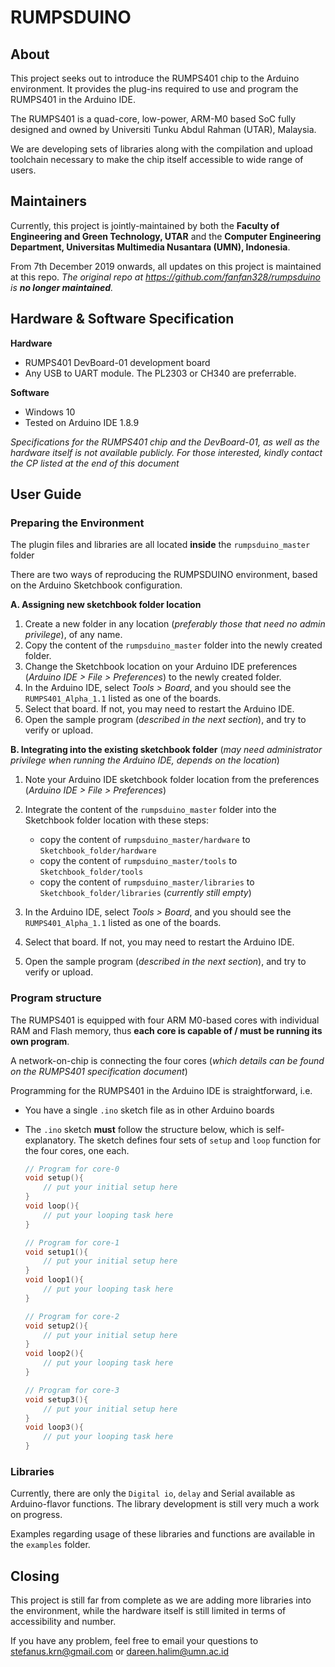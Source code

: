 # RUMPSDUINO

## About

This project seeks out to introduce the RUMPS401 chip to the Arduino environment. It provides the plug-ins required to use and program the RUMPS401 in the Arduino IDE.

The RUMPS401 is a quad-core, low-power, ARM-M0 based SoC fully designed and owned by Universiti Tunku Abdul Rahman (UTAR), Malaysia. 

We are developing sets of libraries along with the compilation and upload toolchain necessary to make the chip itself accessible to wide range of users.



## Maintainers

Currently, this project is jointly-maintained by both the **Faculty of Engineering and Green Technology, UTAR** and the **Computer Engineering Department, Universitas Multimedia Nusantara (UMN), Indonesia**.

From 7th December 2019 onwards, all updates on this project is maintained at this repo. *The original repo at https://github.com/fanfan328/rumpsduino is **no longer maintained**.*



## Hardware & Software Specification

**Hardware**

- RUMPS401 DevBoard-01 development board
- Any USB to UART module. The PL2303 or CH340 are preferrable.

**Software**

- Windows 10
- Tested on Arduino IDE 1.8.9

*Specifications for the RUMPS401 chip and the DevBoard-01, as well as the hardware itself is not available publicly. For those interested, kindly contact the CP listed at the end of this document*



## User Guide

### Preparing the Environment

The plugin files and libraries are all located **inside** the `rumpsduino_master` folder

There are two ways of reproducing the RUMPSDUINO environment, based on the Arduino Sketchbook configuration.

**A. Assigning new sketchbook folder location**

1. Create a new folder in any location (*preferably those that need no admin privilege*), of any name.
2. Copy the content of the `rumpsduino_master` folder into the newly created folder.
3. Change the Sketchbook location on your Arduino IDE preferences (*Arduino IDE > File > Preferences*) to the newly created folder. 
4. In the Arduino IDE, select *Tools > Board*, and you should see the `RUMPS401_Alpha_1.1` listed as one of the boards.
5. Select that board. If not, you may need to restart the Arduino IDE.
6. Open the sample program (*described in the next section*), and try to verify or upload.

**B. Integrating into the existing sketchbook folder** (*may need administrator privilege when running the Arduino IDE, depends on the location*)

1. Note your Arduino IDE sketchbook folder location from the preferences (*Arduino IDE > File > Preferences*)

2. Integrate the content of the `rumpsduino_master` folder into the Sketchbook folder location with these steps:

    - copy the content of `rumpsduino_master/hardware` to `Sketchbook_folder/hardware`
    - copy the content of `rumpsduino_master/tools` to `Sketchbook_folder/tools`
    - copy the content of `rumpsduino_master/libraries` to `Sketchbook_folder/libraries` (*currently still empty*)

3. In the Arduino IDE, select *Tools > Board*, and you should see the `RUMPS401_Alpha_1.1` listed as one of the boards.

4. Select that board. If not, you may need to restart the Arduino IDE.

5. Open the sample program (*described in the next section*), and try to verify or upload.

    

### Program structure

The RUMPS401 is equipped with four ARM M0-based cores with individual RAM and Flash memory, thus **each core is capable of / must be running its own program**.

A network-on-chip is connecting the four cores (*which details can be found on the RUMPS401 specification document*)

Programming for the RUMPS401 in the Arduino IDE is straightforward, i.e.

- You have a single `.ino` sketch file as in other Arduino boards

- The `.ino` sketch **must** follow the structure below, which is self-explanatory. The sketch defines four sets of `setup` and `loop` function for the four cores, one each. 

  ``` c
  // Program for core-0
  void setup(){
      // put your initial setup here
  }
  void loop(){
      // put your looping task here
  }
  
  // Program for core-1
  void setup1(){
      // put your initial setup here
  }
  void loop1(){
      // put your looping task here
  }
  
  // Program for core-2
  void setup2(){
      // put your initial setup here
  }
  void loop2(){
      // put your looping task here
  }
  
  // Program for core-3
  void setup3(){
      // put your initial setup here
  }
  void loop3(){
      // put your looping task here
  }
  ```



### Libraries

Currently, there are only the `Digital io`, `delay` and Serial available as Arduino-flavor functions. The library development is still very much a work on progress.

Examples regarding usage of these libraries and functions are available in the `examples` folder.



## Closing

This project is still far from complete as we are adding more libraries into the environment, while the hardware itself is still limited in terms of accessibility and number.

If you have any problem, feel free to email your questions to stefanus.krn@gmail.com or dareen.halim@umn.ac.id
